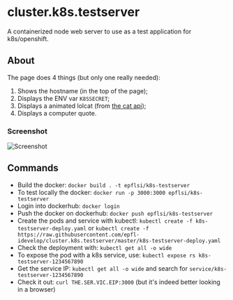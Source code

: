 # cluster.k8s.testserver
A containerized node web server to use as a test application for k8s/openshift.

## About
The page does 4 things (but only one really needed):
  1. Shows the hostname (in the top of the page);
  1. Displays the ENV var `K8SSECRET`;
  1. Displays a animated lolcat (from [the cat api](https://thecatapi.com/));
  1. Displays a computer quote.

### Screenshot
![Screenshot](k8s-testserver.png "Screenshot")

## Commands

* Build the docker: `docker build . -t epflsi/k8s-testserver`
* To test locally the docker: `docker run -p 3000:3000 epflsi/k8s-testserver`
* Login into dockerhub: `docker login`
* Push the docker on dockerhub: `docker push epflsi/k8s-testserver`
* Create the pods and service with kubectl: `kubectl create -f k8s-testserver-deploy.yaml` or `kubectl create -f https://raw.githubusercontent.com/epfl-idevelop/cluster.k8s.testserver/master/k8s-testserver-deploy.yaml`
* Check the deployment with: `kubectl get all -o wide`
* To expose the pod with a k8s service, use: `kubectl expose rs k8s-testserver-1234567890`
* Get the service IP: `kubectl get all -o wide` and search for `service/k8s-testserver-1234567890`
* Check it out: `curl THE.SER.VIC.EIP:3000` (but it's indeed better looking in a browser)
